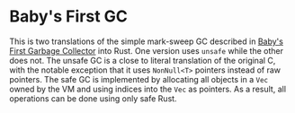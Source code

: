 # Baby's First GC

This is two translations of the simple mark-sweep GC described in [Baby's First Garbage Collector][1]
into Rust. One version uses `unsafe` while the other does not. The unsafe GC is a close to 
literal translation of the original C, with the notable exception that it uses `NonNull<T>` 
pointers instead of raw pointers. The safe GC is implemented by allocating all objects in a
`Vec` owned by the VM and using indices into the `Vec` as pointers. As a result, all 
operations can be done using only safe Rust.

[1]: http://journal.stuffwithstuff.com/2013/12/08/babys-first-garbage-collector/
